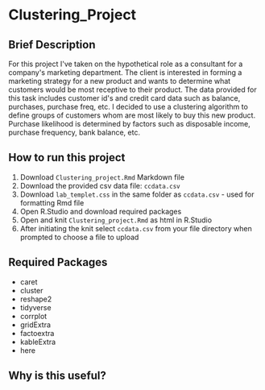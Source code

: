 # Clustering_Project
## Brief Description 
For this project I've taken on the hypothetical role as a consultant for a company's marketing department. The client is interested in forming a marketing strategy for a new product and wants to determine what customers would be most receptive to their product. The data provided for this task includes customer id's and credit card data such as balance, purchases, purchase freq, etc. I decided to use a clustering algorithm to define groups of customers whom are most likely to buy this new product. Purchase likelihood is determined by factors such as disposable income, purchase frequency, bank balance, etc. 

## How to run this project
1. Download `Clustering_project.Rmd` Markdown file
2. Download the provided csv data file: `ccdata.csv`
3. Download `lab_templet.css` in the same folder as `ccdata.csv` - used for formatting Rmd file
4. Open R.Studio and download required packages
5. Open and knit `Clustering_project.Rmd` as html in R.Studio 
6. After initiating the knit select `ccdata.csv` from your file directory when prompted to choose a file to upload

## Required Packages
- caret
- cluster
- reshape2
- tidyverse
- corrplot
- gridExtra
- factoextra
- kableExtra
- here

## Why is this useful?

